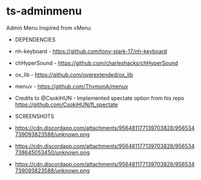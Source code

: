 # ts-adminmenu
Admin Menu Inspired from vMenu

- DEPENDENCIES
- nh-keyboard - https://github.com/tony-stark-17/nh-keyboard
- chHyperSound - https://github.com/charleshacks/chHyperSound
- ox_lib - https://github.com/overextended/ox_lib
- menuv - https://github.com/ThymonA/menuv

- Credits to @CsokiHUN - Implemented spectate option from his repo  https://github.com/CsokiHUN/fl_spectate

- SCREENSHOTS
- https://cdn.discordapp.com/attachments/956481177139703828/956534739093823588/unknown.png
- https://cdn.discordapp.com/attachments/956481177139703828/956534738645053450/unknown.png
- https://cdn.discordapp.com/attachments/956481177139703828/956534739093823588/unknown.png
